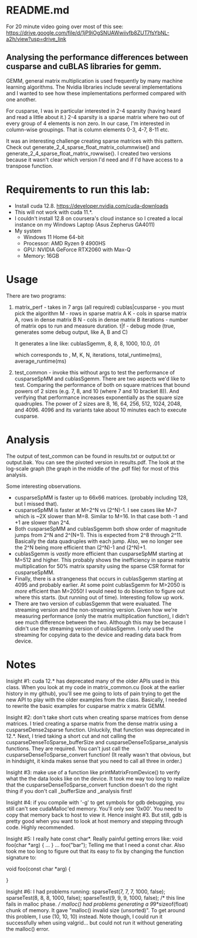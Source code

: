 # README.md

For 20 minute video going over most of this see: https://drive.google.com/file/d/1jP9iOgSNUAWwiivfb8ZUT7fsYbNL-a2h/view?usp=drive_link

## Analysing the performance differences between cusparse and cuBLAS libraries for gemm.

GEMM, general matrix multiplication is used frequently by many machine learning algorithms.
The Nvidia libraries include several implementations and I wanted to see how these implementations
performed compared with one another.

For cusparse, I was in particular interested in 2-4 sparsity (having heard and read a little about
it.)  2-4 sparsity is a sparse matrix where two out of every group of 4 elements is non zero.  In our
case, I'm interested in column-wise groupings.  That is column elements 0-3, 4-7, 8-11 etc.

It was an interesting challenge creating sparse matrices with this pattern.  Check out 
generate_2_4_sparse_float_matrix_columnwise() and generate_2_4_sparse_float_matrix_rowwise().
I created two versions because it wasn't clear which version I'd need and if I'd have access to a
transpose function.

# Requirements to run this lab:
- Install cuda 12.8. https://developer.nvidia.com/cuda-downloads
- This will not work with cuda 11.*.
- I couldn't install 12.8 on coursera's cloud instance so I created a local instance on my Windows Laptop (Asus Zepherus GA4011)
- My system
    * Windows 11 Home 64-bit
    * Processor: AMD Ryzen 9 4900HS
    * GPU: NVIDIA GeForce RTX2060 with Max-Q
    * Memory: 16GB


# Usage
There are two programs:

1. matrix_perf - takes in 7 args (all required)
   cublas|cusparse - you must pick the algorithm
   M - rows in sparse matrix A
   K - cols in sparse matrix A, rows in dense matrix B
   N - cols in dense matrix B
   iterations - number of matrix ops to run and measure duration.
   t|f - debug mode (true, generates some debug output, like A, B and C)

   It generates a line like:
   cublasSgemm, 8, 8, 8, 1000, 10.0, .01

   which corresponds to <algorithm>, M, K, N, iterations, total_runtime(ms), average_runtime(ms)

2. test_common - invoke this without args to test the performance of cusparseSpMM and cublasSgemm.
There are two aspects we'd like to test. Comparing the performance of both on square matrices
that bound powers of 2 sizes (e.g. 7, 8, and 10 (where 7 and 10 bracket 8)).  And verifying that performance increases exponentially as the square size quadruples.
The power of 2 sizes are 8, 16, 64, 256, 512, 1024, 2048, and 4096.  4096 and its variants take about 10 minutes each to execute cusparse.

# Analysis 

The output of test_common can be found in results.txt or output.txt or output.bak.
You can see the pivoted version in results.pdf.
The look at the log-scale graph (the graph in the middle of the .pdf file) for most of this analysis.

Some interesting observations.
* cusparseSpMM is faster up to 66x66 matrices. (probably including 128, but I missed that).
* cusparseSpMM is faster at M=2^N vs (2^N)-1.  I see cases like M=7 which is ~2X slower than M=8.  Similar to M=16.  In that case both -1 and +1 are slower than 2^4.
* Both cusparseSpMM and cublasSgemm both show order of magnitude jumps from 2^N and 2^(N+1).  This is expected from 2^8 through 2^11. Basically the data quadruples with each jump.  Also, we no longer see the 2^N being more efficient than (2^N)-1 and (2^N)+1.  
* cublasSgemm is *vastly* more efficient than cusparseSpMM starting at M=512 and higher.  This probably shows the inefficiency in sparse matrix multiplication for 50% matrix sparsity using the sparse CSR format for cusparseSpMM.
* Finally, there is a strangeness that occurs in cublasSgemm starting at 4095 and probably earlier.  At some point cublasSgemm for M>2050 is *more* efficient than M=2050!  I would need to do bisection to figure out where this starts. (but running out of time).  Interesting follow up work.
* There are two version of cublasSgemm that were evaluated. The streaming version and the non-streaming version.  Given how we're measuring performance (only the matrix multiplication function), I didn't see much difference between the two. Although this may be because I didn't use the streaming version of cublasSgemm.  I only used the streaming for copying data to the device and reading data back from device.

# Notes

Insight #1: cuda 12.* has deprecated many of the older APIs used in this class.  When you look at
my code in matrix_common.cu (look at the earlier history in my github), you'll see me going to lots 
of pain trying to get the new API to play with the older examples from the class.  Basically, I
needed to rewrite the basic examples for cusparse matrix x matrix GEMM.

Insight #2: don't take short cuts when creating sparse matrices from dense matrices.  I tried
creating a sparse matrix from the dense matrix using a cusparseDense2sparse function.  Unluckily,
that function was deprecated in 12.*.  Next, I tried taking a short cut and not calling the cusparseDenseToSparse_bufferSize and cusparseDenseToSparse_analysis functions.  They are required.
You can't just call the cusparseDenseToSparse_convert function! (It really wasn't that obvious, but
in hindsight, it kinda makes sense that you need to call all three in order.)

Insight #3: make use of a function like printMatrixFromDevice() to verify what the the data looks
like on the device.  It took me way too long to realize that the cusparseDenseToSparse_convert
function doesn't do the right thing if you don't call _bufferSize and _analysis first!  

Insight #4: if you compile with '-g' to get symbols for gdb debugging, you still can't see
cudaMalloc'ed memory.  You'll only see '0x00'.  You need to copy that memory back to host to view it.
Hence insight #3. But still, gdb is pretty good when you want to look at host memory and stepping
through code.  Highly recommended.

Insight #5:  I really hate const char*.  Really painful getting errors like:
void foo(char *arg) {
    ...
}
...
  foo("bar");
Telling me that I need a const char.  Also took me too long to figure out that its easy to fix by
changing the function signature to:

void foo(const char *arg) {

}

Insight #6: I had problems running:
    sparseTest(7, 7, 7, 1000, false);
    sparseTest(8, 8, 8, 1000, false);
    sparseTest(9, 9, 9, 1000, false); /* this line fails in malloc phase. */
malloc() had problems generating a 9*9*sizeof(float) chunk of memory.  It gave "malloc() invalid 
size (unsorted)".  To get around this problem, I use (10, 10, 10) instead.  Note though, I could run
it successfully when using valgrid... but could not run it without generating the malloc() error.







